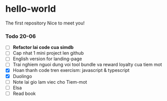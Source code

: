 # hello-world
The first repository
Nice to meet you!

### Todo 20-06

- [ ] **Refactor lai code cua simdb**
- [ ] Cap nhat 1 mini project len github
- [ ] English version for landing-page
- [ ] Trai nghiem nguoi dung voi tool bundle va reward loyalty cua tiem mot
- [x] Hoan thanh code tren exercism: javascript & typescript
- [x] Duolingo
- [ ] Note lai gio lam viec cho Tiem-mot
- [ ] Elsa
- [ ] Read book
